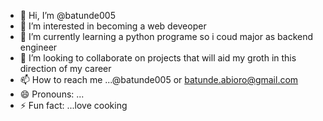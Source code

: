 - 👋 Hi, I’m @batunde005
- 👀 I’m interested in becoming a web deveoper
- 🌱 I’m currently learning a python programe so i coud major as backend engineer
- 💞️ I’m looking to collaborate on projects that will aid my groth in this direction of my career
- 📫 How to reach me ...@batunde005 or batunde.abioro@gmail.com
- 😄 Pronouns: ...
- ⚡ Fun fact: ...love cooking

<!---
batunde005/batunde005 is a ✨ special ✨ repository because its `README.md` (this file) appears on your GitHub profile.
You can click the Preview link to take a look at your changes.
--->
